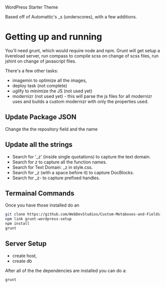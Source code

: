 WordPress Starter Theme

Based off of Automattic's _s (underscores), with a few additions.

# Getting up and running
You'll need grunt, which would require node and npm. Grunt will get setup a livereload server, run compass to compile scss on change of scss files, run jshint on change of javascript files.

There's a few other tasks:
- imagemin to optimize all the images, 
- deploy task (not complete)
- uglify to minimize the JS (not used yet)
- modernizr (not used yet) - this will parse the js files for all modernizr uses and builds a custom modernizr with only the properties used.

## Update Package JSON
Change the the repository field and the name

## Update all the strings
- Search for '_z' (inside single quotations) to capture the text domain.
- Search for _z_ to capture all the function names.
- Search for Text Domain: _z in style.css.
- Search for  _z (with a space before it) to capture DocBlocks.
- Search for _z- to capture prefixed handles.

## Termainal Commands

Once you have those installed do an
```bash
git clone https://github.com/WebDevStudios/Custom-Metaboxes-and-Fields-for-WordPress.git inc/cmb
npm link grunt-wordpress-setup
npm install
grunt
```

## Server Setup
- create host,
- create db

After all of the the dependencies are installed you can do a:
```bash
grunt
```